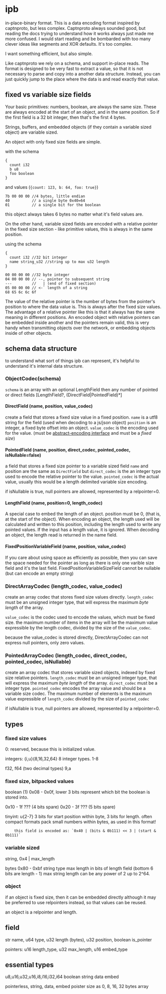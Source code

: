 # ipb

in-place-binary format.
This is a data encoding format inspired by captnproto, but less complex.
Captnproto always sounded good, but reading the docs trying to understand
how it works always just made me more confused. I would start reading and
be bombarded with too many clever ideas like segments and XOR defaults.
It's too complex.

I want something efficient, but also simple.

Like captnproto we rely on a schema, and support in-place reads. The format is designed to be very fast
to extract a value, so that it is not necessary to parse and copy into a another data structure.
Instead, you can just quickly jump to the place where the data is and read exactly that value.

## fixed vs variable size fields

Your basic primitives: numbers, boolean, are always the same size.
These are always encoded at the start of an object, and in the same position.
So if the first field is a 32 bit integer, then that's the first 4 bytes.

Strings, buffers, and embedded objects (if they contain a variable sized object)
are variable sized.

An object with only fixed size fields are simple.

with the schema
```
{
  count i32
  b u8
  foo boolean
}
```
and values (`{count: 123, b: 64, foo: true}`)
```
7b 00 00 00 //4 bytes, little endian
40          // a single byte 0x40=64
01          // a single bit for the boolean
```

this object always takes 6 bytes no matter what it's field values are.

On the other hand, variable sized fields are encoded with a relative pointer in the fixed size
section - like primitive values, this is always in the same position.

using the schema

```
{
  count i32 //32 bit integer
  name string_u32 //string up to max u32 length
}
```

```
00 00 00 00 //32 byte integer
04 00 00 00 // --, pointer to subsequent string
---         //   | (end of fixed section)
05 00 00 00 // <-` length of a string
68 65 6c 6c 6f
```

The value of the relative pointer is the number of bytes from the pointer's position
to where the data value is. This is always after the fixed size values.
The advantage of a relative pointer like this is that it always has the same meaning
in different positions. An encoded object with relative pointers can be embedded inside
another and the pointers remain valid, this is very handy when transmitting objects
over the network, or embedding objects inside of other objects.

## schema data structure

to understand what sort of things ipb can represent, it's helpful to understand it's internal data structure.

### ObjectCodec(schema)

`schema` is an array with an optional LengthField
then any number of pointed or direct fields [LengthField?, (DirectField|PointedField)*]

#### DirectField (name, position, value_codec)

create a field that stores a fixed size value in a fixed position.
`name` is a utf8 string for the field (used when decoding to a js/json object)
`position` is an integer, a fixed byte offset into an object.
`value_codec` is the encoding used for the value. (must be [abstract-encoding interface](https://github.com/mafintosh/abstract-encoding) and must be a _fixed size_)

#### PointedField (name, position, direct_codec, pointed_codec, isNullable=false)

a field that stores a fixed size pointer to a variable sized field
`name` and position are the same as `DirectField` but `direct_codec` is the an integer type used
to encode the relative pointer to the value. `pointed_codec` is the actual value,
usually this would be a length delimited variable size encoding.

if isNullable is true, null pointers are allowed, represented by a relpointer=0.

#### LengthField (name, position=0, length_codec)

A special case to embed the length of an object. position must be 0,
(that is, at the start of the object). When encoding an object,
the length used will be calculated and written to this position,
including the length used to write any pointed values.
If the input has a length value, it is ignored. When decoding an object,
the length read is returned in the name field.

#### FixedPositionVariableField (name, position, value_codec)

If you care about using space as efficiently as possible,
then you can save the space needed for the pointer as long as there is only one varible size field
and it's the last field. FixedPositionVariableSizeField cannot be nullable (but can encode an empty string)

### DirectArrayCodec (length_codec, value_codec)

create an array codec that stores fixed size values directly.
`length_codec` must be an unsigned integer type, that will express the maximum _byte length_
of the array.

`value_codec` is the codec used to encode the values, which must be fixed size.
the maximum number of items in the array will be the maximum value expressible by the length
codec, divided by the size of the `value_codec`.

because the value_codec is stored directly, DirectArrayCodec can not express null pointers,
only zero values.

### PointedArrayCodec (length_codec, direct_codec, pointed_codec, isNullable)

create an array codec that stores variable sized objects, indexed by fixed size relative pointers.
`length_codec` must be an unsigned integer type, that will express the maximum _byte length_
of the array. `direct_codec` must be a integer type. `pointed_codec` encodes the array value
and should be a variable size codec. The maximum number of elements is the maximum value expressible of `length_codec` divided by the size of `pointed_codec`

if isNullable is true, null pointers are allowed, represented by a relpointer=0.

## types

### fixed size values

0: reserved, because this is initialized value.

integers: {i,u}{8,16,32,64} 8 integer types. 1-8

f32, f64 (two decimal types) 9,a

### fixed size, bitpacked values

boolean (1) 0x08 - 0x0f, lower 3 bits represent which bit the boolean is stored into.

0x10 - 1f ??? (4 bits spare)
0x20 - 3f ??? (5 bits spare)

tinyint: u{2-7} 3 bits for start position within byte, 3 bits for length.
         often compact formats pack small numbers within bytes, as used in this format!

        this field is encoded as: `0x40 | (bits & 0b111) << 3 | (start & 0b111)`

### variable sized

string, 0x4 | max_length

bytes 0x80 - 0xbf string type max length in bits of length field (bottom 6 bits are length - 1) max string length can be any power of 2 up to 2^64.

### object

if an object is fixed size, then it can be embedded directly
although it may be preferred to use relpointers instead, so that values can be reused.

an object is a relpointer and length.

## field

str name, u64 type, u32 length (bytes), u32 position, boolean is_pointer

pointers:
  u16 length_type, u32 max_length, u16 embed_type


## essential types

u8,u16,u32,u16,i8,i16,i32,i64
boolean
string
data
embed

pointerless, string, data, embed
poister size as 0, 8, 16, 32 bytes
array